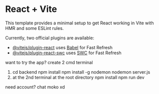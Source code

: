 # React + Vite

This template provides a minimal setup to get React working in Vite with HMR and some ESLint rules.

Currently, two official plugins are available:

- [@vitejs/plugin-react](https://github.com/vitejs/vite-plugin-react/blob/main/packages/plugin-react/README.md) uses [Babel](https://babeljs.io/) for Fast Refresh
- [@vitejs/plugin-react-swc](https://github.com/vitejs/vite-plugin-react-swc) uses [SWC](https://swc.rs/) for Fast Refresh


want to try the app?
create 2 cmd terminal
1. cd backend
npm install
npm install -g nodemon
nodemon server.js
2. at the 2nd terminal at the root directory
npm install
npm run dev

need account? chat moko xd

